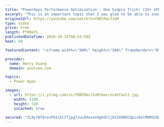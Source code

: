 ```yaml
---
title: "PowerApps Performance Optimization - One Simple Trick! (2X+ SPEEDS ON YOUR APPS!)"
excerpt: "This is an important topic that I was glad to be able to sneak into my day. Powerapps performance optimization. You can use this singular function to speed up your powerapps significantly! All you need to do is add it at the beginning of your invocations and close it at the end of the functions you want"
originalUrl: https://youtube.com/watch?v=YOBlMacJJuM
type: video
price: Free
length: PT9M47S
publishedDateTime: 2020-10-15T08:53:59Z
heat: 50

featuredContent: "<iframe width=\"800\" height=\"500\" frameborder=\"0\" src=\"https://www.youtube.com/embed/YOBlMacJJuM\" allow=\"accelerometer; autoplay; encrypted-media; gyroscope; picture-in-picture\" allowfullscreen></iframe>"

provider:
  name: Henry Ouang
  domain: youtube.com

topics:
  - Power Apps

images:
  - url: https://i.ytimg.com/vi/YOBlMacJJuM/maxresdefault.jpg
    width: 1280
    height: 720
    isCached: true

secured: "IL9y7BfQrevPQIxhCIfjpg7JuL0XexeVdgUdCCjbX2XOBOCQpis0elM9MSS8DPvPx/ow2A+ep/qa+Dsbt84QPI77VpQBK8M++nZpOWAzOZfcSNAqUDEMflpjTMlewgHHTxqyPAX4LSUUVGEiF+PLk7Betsq60mEwrU9BTk4hOzsZ7DYjzNdIWAl36ZYW7dyXoNLr/HJw4sMrc/lWooVfYxX/Mm03ZgpKJBUxch3yFOchLHmmMAnN4Mhw3OCtJTtxXGCS2RtPzMuoNpKiO6sR8iWIXrTH3aRMhiczvkBfDBbxpEu/9odWQiyWnstFYjfKNJj41xIuF7XStrQutGZKMZaX6Dixwwdb/FQneX/nlDP55NfjRrDg0KMeAJOPkPV/Guap7K01dnDRduAPGFsjr72EFQByjOw8w8CA2LVbMdY=;whmCWLLTV3jSHS7voQm7dw=="
---
```


